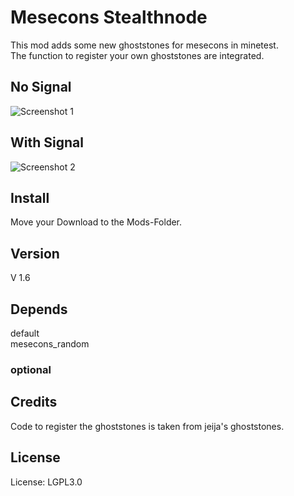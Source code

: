 # Mesecons Stealthnode

This mod adds some new ghoststones for mesecons in minetest.<br>
The function to register your own ghoststones are integrated.<br>


## No Signal
![Screenshot 1](scrshot_1.jpg)
<br>

## With Signal
![Screenshot 2](scrshot_2.jpg)
<br>

## Install

Move your Download to the Mods-Folder.<br>

## Version
V 1.6

## Depends

default<br>
mesecons_random<br>

### optional

## Credits
Code to register the ghoststones is taken from jeija's ghoststones.

## License

License: LGPL3.0



